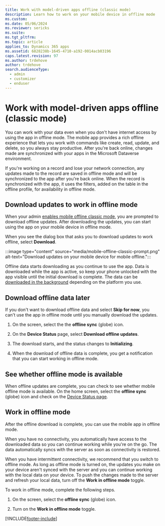 ```yaml
---
title: Work with model-driven apps offline (classic mode)
description: Learn how to work on your mobile device in offline mode
ms.custom: 
ms.date: 05/06/2024
ms.reviewer: sericks
ms.suite: 
ms.tgt_pltfrm: 
ms.topic: article
applies_to: Dynamics 365 apps
ms.assetid: 6828238b-1645-4710-a192-0014acb03196
caps.latest.revision: 97
ms.author: trdehove
author: trdehove
search.audienceType: 
  - admin
  - customizer
  - enduser
---
```


# Work with model-driven apps offline (classic mode)

You can work with your data even when you don't have internet access by using the app in offline mode. The mobile app provides a rich offline experience that lets you work with commands like create, read, update, and delete, so you always stay productive. After you're back online, changes made are synchronized with your apps in the Microsoft Dataverse environment.

If you're working on a record and lose your network connection, any updates made to the record are saved in offline mode and will be synchronized to the app after you're back online. When the record is synchronized with the app, it uses the filters, added on the table in the offline profile, for availability in offline mode.

## Download updates to work in offline mode

When your admin [enables mobile offline classic mode](setup-mobile-offline.md#enable-mobile-offline-classic), you are prompted to download offline updates. After downloading the updates, you can start using the app on your mobile device in offline mode.

When you see the dialog box that asks you to download updates to work offline, select **Download**.

:::image type="content" source="media/mobile-offline-classic-prompt.png" alt-text="Download updates on your mobile device for mobile offline.":::

Offline data starts downloading as you continue to use the app. Data is downloaded while the app is active, so keep your phone unlocked with the app visible until the initial download is complete. The data can be [downloaded in the background](sync-data-offline-background.md) depending on the platform you use.  

## Download offline data later

If you don't want to download offline data and select **Skip for now**, you can't use the app in offline mode until you manually download the updates.

1. On the screen, select the the **offline sync** (globe) icon.

1. On the **Device Status** page, select **Download offline updates**.

1. The download starts, and the status changes to **Initializing**.

1. When the download of offline data is complete, you get a notification that you can start working in offline mode.

## See whether offline mode is available

When offline updates are complete, you can check to see whether mobile offline mode is available. On the home screen, select the **offline sync** (globe) icon and check on the [Device Status page](offline-sync-icon.md).
  
## Work in offline mode

After the offline download is complete, you can use the mobile app in offline mode.

When you have no connectivity, you automatically have access to the downloaded data so you can continue working while you're on the go. The data automatically syncs with the server as soon as connectivity is restored.

When you have intermittent connectivity, we recommend that you switch to offline mode. As long as offline mode is turned on, the updates you make on your device aren't synced with the server and you can continue working with the local data on your device. To push the changes made to the server and refresh your local data, turn off the **Work in offline mode** toggle.

To work in offline mode, complete the following steps.

1. On the screen, select the **offline sync** (globe) icon.

2. Turn on the **Work in offline mode** toggle.

[!INCLUDE[footer-include](../includes/footer-banner.md)]
